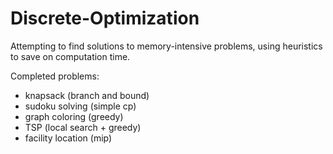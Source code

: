 # Discrete-Optimization
Attempting to find solutions to memory-intensive problems, using heuristics to save on computation time.

Completed problems:
- knapsack (branch and bound)
- sudoku solving (simple cp)
- graph coloring (greedy)
- TSP (local search + greedy)
- facility location (mip)